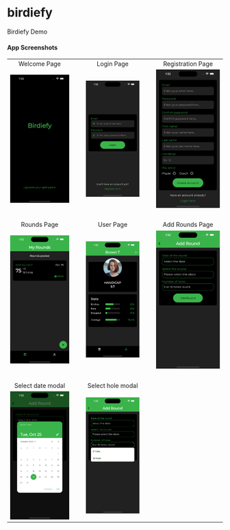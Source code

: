 # birdiefy

Birdiefy Demo

#### App Screenshots

<table>
  <tr>
    <td align="center">Welcome Page</td>
    <td>&nbsp;&nbsp;&nbsp;</td>
    <td align="center">Login Page</td>
    <td>&nbsp;&nbsp;&nbsp;</td>
    <td align="center">Registration Page</td>
  </tr>
  <tr>
    <td><img src="/assets/screenshots/1.png" width=270></td>
    <td>&nbsp;</td>
    <td><img src="/assets/screenshots/2.png" width=270></td>
    <td>&nbsp;</td>
    <td><img src="/assets/screenshots/3.png" width=270></td>
  </tr>
  <tr>
    <td colSpan=5>&nbsp;</td>
  </tr>
  <tr>
    <td align="center">Rounds Page</td>
    <td>&nbsp;</td>
    <td align="center">User Page</td>
    <td>&nbsp;</td>
    <td align="center">Add Rounds Page</td>
  </tr>
  <tr>
    <td><img src="/assets/screenshots/4.png" width=270></td>
    <td>&nbsp;</td>
    <td><img src="/assets/screenshots/5.png" width=270></td>
    <td>&nbsp;</td>
    <td><img src="/assets/screenshots/6.png" width=270></td>
  </tr>
  <tr>
    <td colSpan=3>&nbsp;</td>
  </tr>
  <tr>
    <td align="center">Select date modal</td>
    <td>&nbsp;</td>
    <td align="center">Select hole modal</td>
  </tr>
  <tr>
    <td><img src="/assets/screenshots/7.png" width=270></td>
    <td>&nbsp;</td>
    <td><img src="/assets/screenshots/8.png" width=270></td>
  </tr>
 </table>
